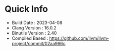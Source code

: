 # Quick Info
* Build Date : 2023-04-08
* Clang Version : 16.0.2
* Binutils Version : 2.40
* Compiled Based : https://github.com/llvm/llvm-project/commit/02aa966c
